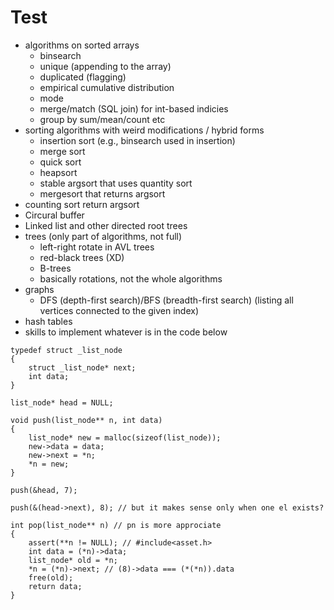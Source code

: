 # Test

* algorithms on sorted arrays
    * binsearch
    * unique (appending to the array)
    * duplicated (flagging)
    * empirical cumulative distribution
    * mode
    * merge/match (SQL join) for int-based indicies
    * group by sum/mean/count etc
* sorting algorithms with weird modifications / hybrid forms
    * insertion sort (e.g., binsearch used in insertion)
    * merge sort
    * quick sort
    * heapsort
    * stable argsort that uses quantity sort
    * mergesort that returns argsort
* counting sort return argsort
* Circural buffer
* Linked list and other directed root trees
* trees (only part of algorithms, not full)
    * left-right rotate in AVL trees
    * red-black trees (XD)
    * B-trees
    * basically rotations, not the whole algorithms
* graphs
    * DFS (depth-first search)/BFS (breadth-first search) (listing all vertices connected to the given index)
* hash tables
* skills to implement whatever is in the code below

```{c}
typedef struct _list_node
{
    struct _list_node* next;
    int data;
}

list_node* head = NULL;

void push(list_node** n, int data) 
{
    list_node* new = malloc(sizeof(list_node));
    new->data = data;
    new->next = *n;
    *n = new;
}

push(&head, 7);

push(&(head->next), 8); // but it makes sense only when one el exists?
```

```{c}
int pop(list_node** n) // pn is more approciate
{
    assert(**n != NULL); // #include<asset.h>
    int data = (*n)->data;
    list_node* old = *n;
    *n = (*n)->next; // (8)->data === (*(*n)).data
    free(old);
    return data;
}
```